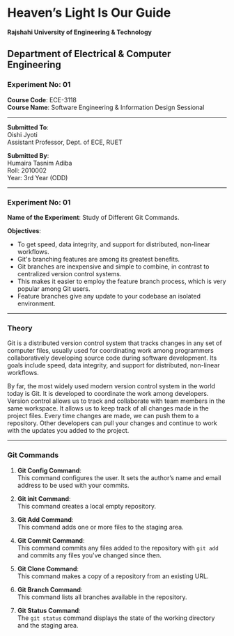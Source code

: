 # Heaven’s Light Is Our Guide
**Rajshahi University of Engineering & Technology**

## Department of Electrical & Computer Engineering

### Experiment No: 01

**Course Code**: ECE-3118  
**Course Name**: Software Engineering & Information Design Sessional  

---

**Submitted To**:  
Oishi Jyoti  
Assistant Professor, Dept. of ECE, RUET

**Submitted By**:  
Humaira Tasnim Adiba  
Roll: 2010002  
Year: 3rd Year (ODD)

---

### Experiment No: 01

**Name of the Experiment**: Study of Different Git Commands.

**Objectives**:
- To get speed, data integrity, and support for distributed, non-linear workflows.
- Git's branching features are among its greatest benefits.
- Git branches are inexpensive and simple to combine, in contrast to centralized version control systems.
- This makes it easier to employ the feature branch process, which is very popular among Git users.
- Feature branches give any update to your codebase an isolated environment.

---

### Theory

Git is a distributed version control system that tracks changes in any set of computer files, usually used for coordinating work among programmers collaboratively developing source code during software development. Its goals include speed, data integrity, and support for distributed, non-linear workflows. 

By far, the most widely used modern version control system in the world today is Git. It is developed to coordinate the work among developers. Version control allows us to track and collaborate with team members in the same workspace. It allows us to keep track of all changes made in the project files. Every time changes are made, we can push them to a repository. Other developers can pull your changes and continue to work with the updates you added to the project.

---

### Git Commands

1. **Git Config Command**:  
   This command configures the user. It sets the author’s name and email address to be used with your commits.

2. **Git init Command**:  
   This command creates a local empty repository.

3. **Git Add Command**:  
   This command adds one or more files to the staging area.

4. **Git Commit Command**:  
   This command commits any files added to the repository with `git add` and commits any files you've changed since then.

5. **Git Clone Command**:  
   This command makes a copy of a repository from an existing URL.

6. **Git Branch Command**:  
   This command lists all branches available in the repository.

7. **Git Status Command**:  
   The `git status` command displays the state of the working directory and the staging area.
